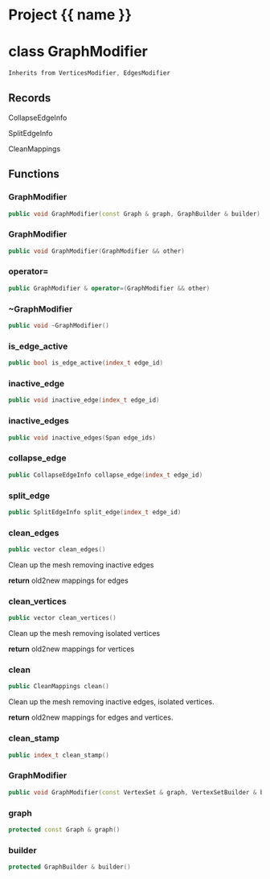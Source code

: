 <script setup>
import {useRoute} from 'vitepress'
const {path} = useRoute()
const tokens = path.split('/')
const words = tokens[2].split('-');
for (let i = 0; i < words.length; i++) {
    words[i] = words[i].charAt(0).toUpperCase() + words[i].slice(1);
    words[i] = words[i].replace('geode', 'Geode')
}
const name = words.join('-');
</script>
# Project {{ name }}

# class GraphModifier


```cpp
Inherits from VerticesModifier, EdgesModifier
```



## Records

CollapseEdgeInfo

SplitEdgeInfo

CleanMappings



## Functions

### GraphModifier

```cpp
public void GraphModifier(const Graph & graph, GraphBuilder & builder)
```


### GraphModifier

```cpp
public void GraphModifier(GraphModifier && other)
```


### operator=

```cpp
public GraphModifier & operator=(GraphModifier && other)
```


### ~GraphModifier

```cpp
public void ~GraphModifier()
```


### is_edge_active

```cpp
public bool is_edge_active(index_t edge_id)
```


### inactive_edge

```cpp
public void inactive_edge(index_t edge_id)
```


### inactive_edges

```cpp
public void inactive_edges(Span edge_ids)
```


### collapse_edge

```cpp
public CollapseEdgeInfo collapse_edge(index_t edge_id)
```


### split_edge

```cpp
public SplitEdgeInfo split_edge(index_t edge_id)
```


### clean_edges

```cpp
public vector clean_edges()
```


 Clean up the mesh removing inactive edges

**return** old2new mappings for edges

### clean_vertices

```cpp
public vector clean_vertices()
```


 Clean up the mesh removing isolated vertices

**return** old2new mappings for vertices

### clean

```cpp
public CleanMappings clean()
```


 Clean up the mesh removing inactive edges, isolated vertices.

**return** old2new mappings for edges and vertices.

### clean_stamp

```cpp
public index_t clean_stamp()
```


### GraphModifier

```cpp
public void GraphModifier(const VertexSet & graph, VertexSetBuilder & builder, MeshModifierFactoryKey key)
```


### graph

```cpp
protected const Graph & graph()
```


### builder

```cpp
protected GraphBuilder & builder()
```





